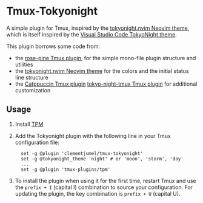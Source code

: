 # Tmux-Tokyonight

A simple plugin for Tmux, inspired by the
[tokyonight.nvim Neovim theme](https://github.com/folke/tokyonight.nvim), which is itself inspired
by the [Visual Studio Code TokyoNight theme](https://github.com/enkia/tokyo-night-vscode-theme).

This plugin borrows some code from:

- the [rose-pine Tmux plugin](https://github.com/rose-pine/tmux), for the simple mono-file plugin
  structure and utilities
- the [tokyonight.nvim Neovim theme](https://github.com/folke/tokyonight.nvim) for the colors and
  the initial status line structure
- the [Catppuccin Tmux plugin](https://github.com/catppuccin/tmux)
  [tokyo-night-tmux Tmux plugin](https://github.com/janoamaral/tokyo-night-tmux) for additional
  customization

## Usage

1. Install [TPM](https://github.com/tmux-plugins/tpm)

2. Add the Tokyonight plugin with the following line in your Tmux configuration file:

   ```tmux
     set -g @plugin 'clementjumel/tmux-tokyonight'
     set -g @tokyonight_theme 'night' # or 'moon', 'storm', 'day'
     ... 
     set -g @plugin 'tmux-plugins/tpm'
   ```

3. To install the plugin when using it for the first time, restart Tmux and use the `prefix + I`
   (capital I) combination to source your configuration. For updating the plugin, the key
   combination is `prefix + U` (capital U).
